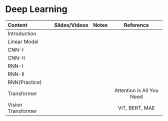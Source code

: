 # Deep Learning

 | Content                   | Slides/Videos   | Notes | Reference |
 |:-----------               |:----------------:|:----------------:|:----------------:|   
 | Introduction              | |  |  |
 | Linear Model              | |  |  |
 | CNN-I                     | |  |  |
 | CNN-II                    | |  |  |
 | RNN-I                     | |  |  |
 | RNN-II                    | |  |  |
 | RNN(Practice)                    | |  |  |
 | Transformer               | |  |Attention is All You Need |
 | Vision Transformer        | |  |ViT, BERT, MAE|
